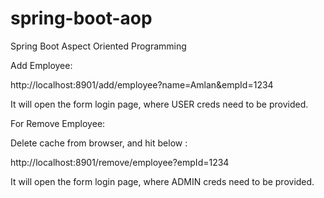 # spring-boot-aop
Spring Boot Aspect Oriented Programming

Add Employee:

http://localhost:8901/add/employee?name=Amlan&empId=1234

It will open the form login page, where USER creds need to be provided.

For Remove Employee:

Delete cache from browser, and hit below :

http://localhost:8901/remove/employee?empId=1234

It will open the form login page, where ADMIN creds need to be provided.